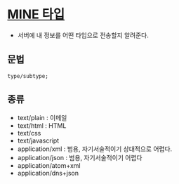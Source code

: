 # [MINE 타입](https://developer.mozilla.org/ko/docs/Web/HTTP/Basics_of_HTTP/MIME_types)

* 서버에 내 정보를 어떤 타입으로 전송할지 알려준다.

## 문법

```text
type/subtype;
```

## 종류

* text/plain : 이메일
* text/html : HTML
* text/css
* text/javascript
* application/xml : 범용, 자기서술적이기 상대적으로 어렵다.
* application/json : 범용, 자기서술적이기 어렵다
* application/atom+xml
* application/dns+json
